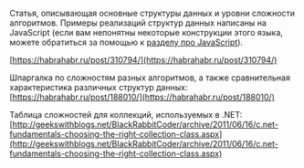 Статья, описывающая основные структуры данных и уровни сложности алгоритмов. Примеры реализаций структур данных написаны на JavaScript \(если вам непонятны некоторые конструкции этого языка, можете обратиться за помощью к [разделу про JavaScript](/java)\).

[https://habrahabr.ru/post/310794/](https://habrahabr.ru/post/310794/)

Шпаргалка по сложностям разных алгоритмов, а также сравнительная характеристика различных структур данных:  
[https://habrahabr.ru/post/188010/](https://habrahabr.ru/post/188010/)

Таблица сложностей для коллекций, используемых в .NET:  
[http://geekswithblogs.net/BlackRabbitCoder/archive/2011/06/16/c.net-fundamentals-choosing-the-right-collection-class.aspx](http://geekswithblogs.net/BlackRabbitCoder/archive/2011/06/16/c.net-fundamentals-choosing-the-right-collection-class.aspx)

